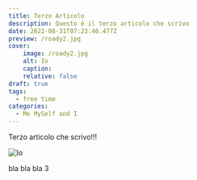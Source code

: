 ```yaml
---
title: Terzo Articolo
description: Questo è il terzo articolo che scrivo
date: 2022-08-31T07:23:46.477Z
preview: /roady2.jpg
cover:
    image: /roady2.jpg
    alt: Io
    caption: 
    relative: false
draft: true
tags:
  - free time
categories:
  - Me MySelf and I
---
```


Terzo articolo che scrivo!!!

![Io](/roady2.jpg)

bla bla bla 3
